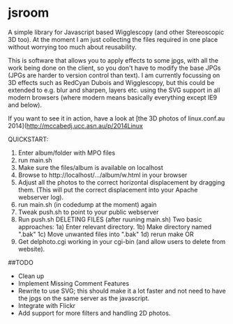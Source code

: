 jsroom
======

A simple library for Javascript based Wigglescopy (and other Stereoscopic 3D too). At the moment I am just collecting the files required in one place without worrying too much about reusability.

This is software that allows you to apply effects to some jpgs, with all the work being done on the client, so you don't have to modify the base JPGs (JPGs are harder to version control than text). I am currently focussing on 3D effects such as RedCyan Dubois and Wigglescopy, but this could be extended to e.g. blur and sharpen, layers etc. using the SVG support in all modern browsers (where modern means basically everything except IE9 and below).

If you want to see it in action, have a look at [the 3D photos of linux.conf.au 2014](http://mccabedj.ucc.asn.au/p/2014Linux

QUICKSTART:
1) Enter album/folder with MPO files
2) run main.sh
3) Make sure the files/album is available on localhost
4) Browse to http://localhost/.../album/w.html in your browser
5) Adjust all the photos to the correct horizontal displacement by dragging them.
   (This will put the correct displacement into your Apache webserver log).
6) run main.sh (in codedump at the moment) again
7) Tweak push.sh to point to your public webserver
8) Run push.sh
DELETING FILES (after ruuning main.sh)
Two basic approaches:
1a) Enter relevant directory.
1b) Make directory named ".bak"
1c) Move unwanted files into ".bak"
1d) rerun make
OR
2) Get delphoto.cgi working in your cgi-bin
(and allow users to delete from website).

##TODO

- Clean up
- Implement Missing Comment Features
- Rewrite to use SVG; this should make it a lot faster and not need to have the jpgs on the same server as the javascript.
- Integrate with Flickr
- Add support for more filters and handling 2D photos.
